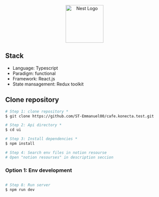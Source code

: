 <p align="center">
  <a href="http://nestjs.com/" target="blank"><img src="https://th.bing.com/th/id/R.5b2a116dc230e944b25b3a67ea408c76?rik=DgNYqSHxx6%2bmdw&pid=ImgRaw&r=0" width="120" alt="Nest Logo" /></a>
</p>

## Stack

- Language: Typescript
- Paradigm: functional
- Framework: React.js
- State mansagement: Redux toolkit


## Clone repository

```bash
# Step 1: clone repository *
$ git clone https://github.com/ST-Emmanuel00/cafe.konecta.test.git

# Step 2: Api directory *
$ cd ui

# Step 3: Install dependencies *
$ npm install

# Step 4: Search env files in notion resourse
# Open "notion resourses" in description seccion 
```


### Option 1: Env development

```bash

# Step 8: Run server
$ npm run dev
```





